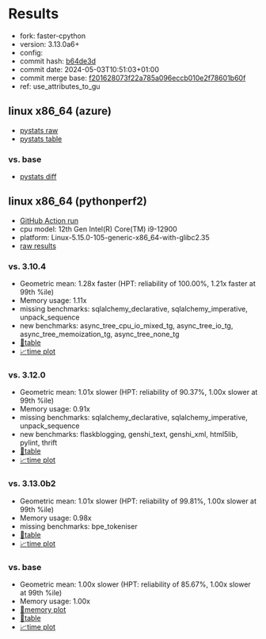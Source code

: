 # Results

- fork: faster-cpython
- version: 3.13.0a6+
- config: 
- commit hash: [b64de3d](https://github.com/faster%2dcpython/cpython/commit/b64de3d)
- commit date: 2024-05-03T10:51:03+01:00
- commit merge base: [f201628073f22a785a096eccb010e2f78601b60f](https://github.com/faster%2dcpython/cpython/commit/f201628073f22a785a096eccb010e2f78601b60f)
- ref: use_attributes_to_gu

## linux x86_64 (azure)

- [pystats raw](bm-20240503-azure-x86_64-faster%252dcpython-use_attributes_to_gu-3.13.0a6%2B-b64de3d-pystats.json)
- [pystats table](bm-20240503-azure-x86_64-faster%252dcpython-use_attributes_to_gu-3.13.0a6%2B-b64de3d-pystats.md)

### vs. base

- [pystats diff](bm-20240503-azure-x86_64-faster%252dcpython-use_attributes_to_gu-3.13.0a6%2B-b64de3d-pystats-vs-base.md)

## linux x86_64 (pythonperf2)

- [GitHub Action run](https://github.com/faster-cpython/benchmarking/actions/runs/8941698099)
- cpu model: 12th Gen Intel(R) Core(TM) i9-12900
- platform: Linux-5.15.0-105-generic-x86_64-with-glibc2.35
- [raw results](bm-20240503-pythonperf2-x86_64-faster%252dcpython-use_attributes_to_gu-3.13.0a6%2B-b64de3d.json)

### vs. 3.10.4

- Geometric mean: 1.28x faster (HPT: reliability of 100.00%, 1.21x faster at 99th %ile)
- Memory usage: 1.11x
- missing benchmarks: sqlalchemy_declarative, sqlalchemy_imperative, unpack_sequence
- new benchmarks: async_tree_cpu_io_mixed_tg, async_tree_io_tg, async_tree_memoization_tg, async_tree_none_tg
- [📄table](bm-20240503-pythonperf2-x86_64-faster%252dcpython-use_attributes_to_gu-3.13.0a6%2B-b64de3d-vs-3.10.4.md)
- [📈time plot](bm-20240503-pythonperf2-x86_64-faster%252dcpython-use_attributes_to_gu-3.13.0a6%2B-b64de3d-vs-3.10.4.svg)

### vs. 3.12.0

- Geometric mean: 1.01x slower (HPT: reliability of 90.37%, 1.00x slower at 99th %ile)
- Memory usage: 0.91x
- missing benchmarks: sqlalchemy_declarative, sqlalchemy_imperative, unpack_sequence
- new benchmarks: flaskblogging, genshi_text, genshi_xml, html5lib, pylint, thrift
- [📄table](bm-20240503-pythonperf2-x86_64-faster%252dcpython-use_attributes_to_gu-3.13.0a6%2B-b64de3d-vs-3.12.0.md)
- [📈time plot](bm-20240503-pythonperf2-x86_64-faster%252dcpython-use_attributes_to_gu-3.13.0a6%2B-b64de3d-vs-3.12.0.svg)

### vs. 3.13.0b2

- Geometric mean: 1.01x slower (HPT: reliability of 99.81%, 1.00x slower at 99th %ile)
- Memory usage: 0.98x
- missing benchmarks: bpe_tokeniser
- [📄table](bm-20240503-pythonperf2-x86_64-faster%252dcpython-use_attributes_to_gu-3.13.0a6%2B-b64de3d-vs-3.13.0b2.md)
- [📈time plot](bm-20240503-pythonperf2-x86_64-faster%252dcpython-use_attributes_to_gu-3.13.0a6%2B-b64de3d-vs-3.13.0b2.svg)

### vs. base

- Geometric mean: 1.00x slower (HPT: reliability of 85.67%, 1.00x slower at 99th %ile)
- Memory usage: 1.00x
- [🧠memory plot](bm-20240503-pythonperf2-x86_64-faster%252dcpython-use_attributes_to_gu-3.13.0a6%2B-b64de3d-vs-base-mem.svg)
- [📄table](bm-20240503-pythonperf2-x86_64-faster%252dcpython-use_attributes_to_gu-3.13.0a6%2B-b64de3d-vs-base.md)
- [📈time plot](bm-20240503-pythonperf2-x86_64-faster%252dcpython-use_attributes_to_gu-3.13.0a6%2B-b64de3d-vs-base.svg)

